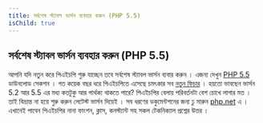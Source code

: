 ```yaml
---
title: সর্বশেষ স্ট্যাবল ভার্সন ব্যবহার করুন (PHP 5.5)
isChild: true
---
```


## সর্বশেষ স্ট্যাবল ভার্সন ব্যবহার করুন (PHP 5.5) 

আপনি যদি নতুন করে পিএইচপি শুরু যাচ্ছেন তবে সর্বশেষ স্ট্যাবল ভার্সন ব্যবার করুন । এজন্য দেখুন [PHP 5.5][php-release] ডাউনলোড সেকশন । গত কয়েক বছর ধরে পিএইচপিতে এসেছে চমৎকার সব [নতুন ফিচার](#language_highlights) । হয়তো ভাবছেন ভার্সন 5.2 আর 5.5 এর মধ্য কতটুকু আর পার্থক্য থাকতে পারে? পিএইচপির বেলায় পরিবর্তনটা বেশ চোখে লাগার মত । তাই বিভ্রান্ত না হয়ে শুরু করুন লেটেস্ট ভার্সন দিয়েই ।  সব ধরণের ডকুমেন্টশনের জন্য ঢু মারুন [php.net][php-docs] এ । এখানেই পাবেন পিএইচপির নানা ফাংশন, ক্লাস, কনস্ট্যান্ট সহ সকল টেকনিক্যাল প্রশ্নের উত্তর । 


[php-release]: http://www.php.net/downloads.php
[php-docs]: http://www.php.net/manual/en/
